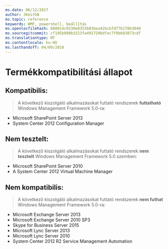 ```yaml
---
ms.date: 06/12/2017
author: JKeithB
ms.topic: reference
keywords: WMF, powershell, beállítás
ms.openlocfilehash: 688014c9238e0353683bea42bcbfd77b1f8b3048
ms.sourcegitcommit: cf195b090b3223fa4917206dfec7f0b603873cdf
ms.translationtype: MT
ms.contentlocale: hu-HU
ms.lasthandoff: 04/09/2018
---
```

# <a name="product-compatibility-status"></a>Termékkompatibilitási állapot

## <a name="compatible"></a>Kompatibilis:
> A következő kiszolgáló alkalmazásokat futtató rendszerek **futtatható** Windows Management Framework 5.0-ra:

- Microsoft SharePoint Server 2013
- System Center 2012 Configuration Manager

## <a name="not-tested"></a>Nem tesztelt:
> A következő kiszolgáló alkalmazásokat futtató rendszerek **nem tesztelt** Windows Management Framework 5.0 szemben:

- Microsoft SharePoint Server 2010
- A System Center 2012 Virtual Machine Manager

## <a name="incompatible"></a>Nem kompatibilis:
> A következő kiszolgáló alkalmazásokat futtató rendszerek **nem futhat** Windows Management Framework 5.0-ra:

- Microsoft Exchange Server 2013
- Microsoft Exchange Server 2010 SP3
- Skype for Business Server 2015
- Microsoft Lync Server 2013
- Microsoft Lync Server 2010
- System Center 2012 R2 Service Management Automation